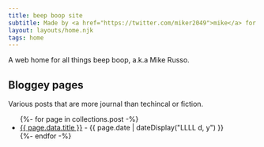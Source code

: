 ```yaml
---
title: beep boop site
subtitle: Made by <a href="https://twitter.com/miker2049">mike</a> for <a href="https://twitter.com/miker2049">turtle</a>.
layout: layouts/home.njk
tags: home
---
```


A web home for all things beep boop, a.k.a Mike Russo.
## Bloggey pages

Various posts that are more journal than techincal or fiction.

<ul class="listing">
{%- for page in collections.post -%}
  <li>
    <a href="{{ page.url }}">{{ page.data.title }}</a> -
    <time datetime="{{ page.date }}">{{ page.date | dateDisplay("LLLL d, y") }}</time>
  </li>
{%- endfor -%}
</ul>
